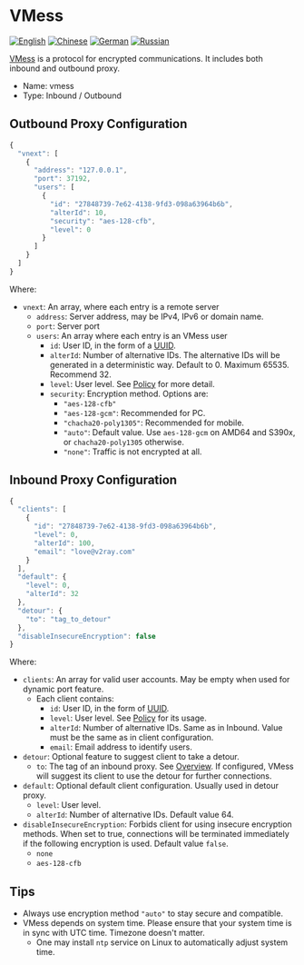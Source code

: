 # VMess

[![English][1]][2] [![Chinese][3]][4] [![German][5]][6] [![Russian][7]][8]

[1]: ../../resources/english.svg
[2]: https://www.v2ray.com/en/configuration/protocols/vmess.html
[3]: ../../resources/chinese.svg
[4]: https://www.v2ray.com/chapter_02/protocols/vmess.html
[5]: ../../resources/german.svg
[6]: https://www.v2ray.com/de/configuration/protocols/vmess.html
[7]: ../../resources/russian.svg
[8]: https://www.v2ray.com/ru/configuration/protocols/vmess.html

[VMess](https://www.v2ray.com/eng/protocols/vmess.html) is a protocol for encrypted communications. It includes both inbound and outbound proxy.

* Name: vmess
* Type: Inbound / Outbound

## Outbound Proxy Configuration

```javascript
{
  "vnext": [
    {
      "address": "127.0.0.1",
      "port": 37192,
      "users": [
        {
          "id": "27848739-7e62-4138-9fd3-098a63964b6b",
          "alterId": 10,
          "security": "aes-128-cfb",
          "level": 0
        }
      ]
    }
  ]
}
```

Where:

* `vnext`: An array, where each entry is a remote server
  * `address`: Server address, may be IPv4, IPv6 or domain name.
  * `port`: Server port
  * `users`: An array where each entry is an VMess user
    * `id`: User ID, in the form of a [UUID](https://en.wikipedia.org/wiki/Universally_unique_identifier).
    * `alterId`: Number of alternative IDs. The alternative IDs will be generated in a deterministic way. Default to 0. Maximum 65535. Recommend 32.
    * `level`: User level. See [Policy](../policy.md) for more detail.
    * `security`: Encryption method. Options are:
      * `"aes-128-cfb"`
      * `"aes-128-gcm"`: Recommended for PC.
      * `"chacha20-poly1305"`: Recommended for mobile.
      * `"auto"`: Default value. Use `aes-128-gcm` on AMD64 and S390x, or `chacha20-poly1305` otherwise.
      * `"none"`: Traffic is not encrypted at all.

## Inbound Proxy Configuration

```javascript
{
  "clients": [
    {
      "id": "27848739-7e62-4138-9fd3-098a63964b6b",
      "level": 0,
      "alterId": 100,
      "email": "love@v2ray.com"
    }
  ],
  "default": {
    "level": 0,
    "alterId": 32
  },
  "detour": {
    "to": "tag_to_detour"
  },
  "disableInsecureEncryption": false
}
```

Where:

* `clients`: An array for valid user accounts. May be empty when used for dynamic port feature.
  * Each client contains:
    * `id`: User ID, in the form of [UUID](https://en.wikipedia.org/wiki/Universally_unique_identifier).
    * `level`: User level. See [Policy](../policy.md) for its usage.
    * `alterId`: Number of alternative IDs. Same as in Inbound. Value must be the same as in client configuration.
    * `email`: Email address to identify users.
* `detour`: Optional feature to suggest client to take a detour.
  * `to`: The tag of an inbound proxy. See [Overview](../protocols.md). If configured, VMess will suggest its client to use the detour for further connections.
* `default`: Optional default client configuration. Usually used in detour proxy.
  * `level`: User level.
  * `alterId`: Number of alternative IDs. Default value 64.
* `disableInsecureEncryption`: Forbids client for using insecure encryption methods. When set to true, connections will be terminated immediately if the following encryption is used. Default value `false`.
  * `none`
  * `aes-128-cfb`

## Tips

* Always use encryption method `"auto"` to stay secure and compatible.
* VMess depends on system time. Please ensure that your system time is in sync with UTC time. Timezone doesn't matter.
  * One may install `ntp` service on Linux to automatically adjust system time.
